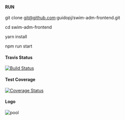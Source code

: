 #### RUN

git clone git@github.com:guidopj/swim-adm-frontend.git

cd swim-adm-frontend

yarn install

npm run start


#### Travis Status

[![Build Status](https://travis-ci.com/guidopj/swim-adm-frontend.svg?branch=master)](https://travis-ci.com/guidopj/swim-adm-frontend)

#### Test Coverage

[![Coverage Status](https://coveralls.io/repos/github/guidopj/swim-adm-frontend/badge.svg?branch=master)](https://coveralls.io/github/guidopj/swim-adm-frontend?branch=master)

#### Logo

![pool](https://user-images.githubusercontent.com/1202022/80389646-b52ceb00-8881-11ea-94fe-07dfa54af59b.jpg)
